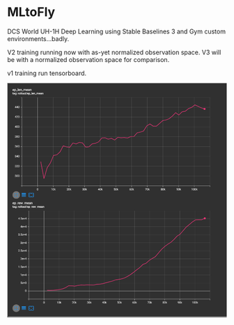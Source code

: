 # MLtoFly

 DCS World UH-1H Deep Learning using Stable Baselines 3 and Gym custom environments...badly.
 
 V2 training running now with as-yet normalized observation space. V3 will be with a normalized observation space for comparison.





v1 training run tensorboard.

![](/images/v1run.png)
